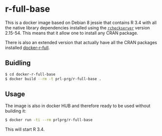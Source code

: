 # r-full-base

This is a docker image based on Debian 8 jessie that contains R 3.4 with 
all the native library dependencies installed using the
[`rcheckserver`](http://statmath.wu.ac.at/AASC/debian/rcheckserver_2.15-54_amd64.deb)
version 2.15-54. This means that it allow one to install any CRAN package.

There is also an extended version that actually have all the CRAN packages installed
[docker-r-full](https://github.com/PRL-PRG/docker-r-full).

## Buidling

```sh
$ cd docker-r-full-base
$ docker build --rm -t prl-prg/r-full-base .
```

## Usage

The image is also in docker HUB and therefore ready to be used without building it:

```sh
$ docker run -ti --rm prlprg/r-full-base
```

This will start R 3.4.
